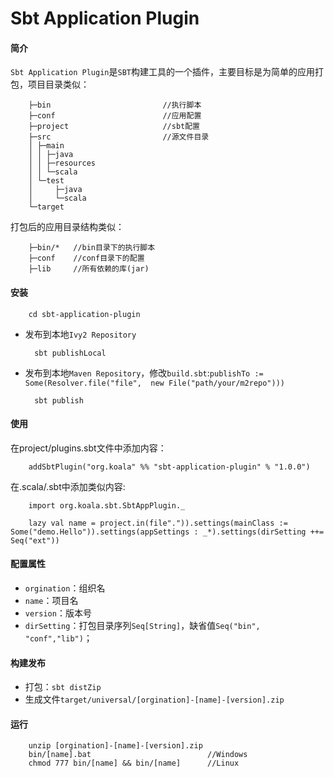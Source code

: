 Sbt Application Plugin
===========

#### 简介
`Sbt Application Plugin`是`SBT`构建工具的一个插件，主要目标是为简单的应用打包，项目目录类似：

        ├─bin                         //执行脚本
        ├─conf                        //应用配置
        ├─project                     //sbt配置
        ├─src                         //源文件目录
        │ ├─main
        │ │ ├─java
        │ │ ├─resources
        │ │ └─scala   
        │ └─test
        │     ├─java
        │     └─scala
        └─target

打包后的应用目录结构类似：

        ├─bin/*   //bin目录下的执行脚本
        ├─conf    //conf目录下的配置
        ├─lib     //所有依赖的库(jar)

#### 安装
        
       	cd sbt-application-plugin

+ 发布到本地`Ivy2 Repository`
        
        sbt publishLocal

+ 发布到本地`Maven Repository`，修改`build.sbt`:`publishTo := Some(Resolver.file("file",  new File("path/your/m2repo")))`

        sbt publish

#### 使用
在project/plugins.sbt文件中添加内容：

        addSbtPlugin("org.koala" %% "sbt-application-plugin" % "1.0.0")
在.scala/.sbt中添加类似内容:    
        
        import org.koala.sbt.SbtAppPlugin._

    	lazy val name = project.in(file".")).settings(mainClass := Some("demo.Hello")).settings(appSettings : _*).settings(dirSetting ++= Seq("ext"))

#### 配置属性
+ `orgination`：组织名
+ `name`：项目名
+ `version`：版本号
+ `dirSetting`：打包目录序列`Seq[String]`，缺省值`Seq("bin", "conf","lib")`；

#### 构建发布
+ 打包：`sbt distZip`
+ 生成文件`target/universal/[orgination]-[name]-[version].zip`

#### 运行

        unzip [orgination]-[name]-[version].zip
        bin/[name].bat                          //Windows
        chmod 777 bin/[name] && bin/[name]      //Linux